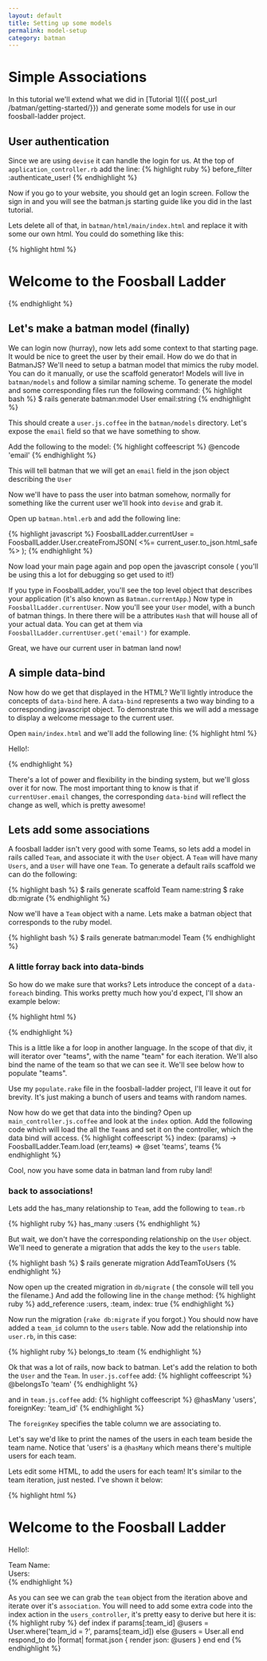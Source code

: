 ```yaml
---
layout: default
title: Setting up some models
permalink: model-setup
category: batman
---
```


# Simple Associations

In this tutorial we'll extend what we did in [Tutorial 1]({{ post_url /batman/getting-started/}}) and generate some models for use in our foosball-ladder project.
  
## User authentication

Since we are using `devise` it can handle the login for us.  At the top  of `application_controller.rb` add the line:
{% highlight ruby %}
before_filter :authenticate_user!
{% endhighlight %}

Now if you go to your website, you should get an login screen.  Follow the sign in and
you will see the batman.js starting guide like you did in the last tutorial.
  
Lets delete all of that, in `batman/html/main/index.html` and replace it with some our  own html.  You could do something like this:
  
{% highlight html %}
<div>
  <h1>Welcome to the Foosball Ladder</h1>
</div>
{% endhighlight %}
  
## Let's make a batman model (finally)

  We can login now (hurray), now lets add some context to that starting page.  It would be nice to greet the user by their email.  How do we do that in BatmanJS?  We'll need to setup a  batman model that mimics the ruby model.  You can do it manually, or use the scaffold generator! Models will live in `batman/models` and follow a similar naming scheme.  To generate the model and some corresponding files run the following command:
{% highlight bash %}
$ rails generate batman:model User email:string
{% endhighlight %}
  
This should create a `user.js.coffee` in the `batman/models` directory.  Let's expose the `email` field so that we have something to show.
  
Add the following to the model:
{% highlight coffeescript %}
@encode 'email'
{% endhighlight %}
  
This will tell batman that we will get an `email` field in the json object describing the `User`
  
Now we'll have to pass the user into batman somehow, normally for something like the current user
we'll hook into `devise` and grab it.
  
Open up `batman.html.erb` and add the following line:
  
{% highlight javascript %}
FoosballLadder.currentUser = FoosballLadder.User.createFromJSON( <%= current_user.to_json.html_safe %> );
{% endhighlight %}
  
Now load your main page again and pop open the javascript console ( you'll be using this a lot for debugging so get used to it!)
  
If you type in FoosballLadder, you'll see the top level object that describes your application (it's also known as `Batman.currentApp`.)  Now type in `FoosballLadder.currentUser`.  Now you'll see your `User` model, with a bunch of batman things.  In there there will be a attributes `Hash` that will house all of your actual data.  You can get at them via `FoosballLadder.currentUser.get('email')` for example.
  
Great, we have our current user in batman land now!
  
## A simple data-bind

Now how do we get that displayed in the HTML?  We'll lightly introduce the concepts of `data-bind` here.  A `data-bind` represents a two way binding to a corresponding javascript object.  To demonstrate this we will add a message to display a welcome message to the current user.
  
Open `main/index.html` and we'll add the following line:
{% highlight html %}
<p>Hello!: <span data-bind="currentUser.email"></span></p>
{% endhighlight %}
  
There's a lot of power and flexibility in the binding system, but we'll gloss over it for now.  The most important thing to know is that if `currentUser.email` changes, the corresponding `data-bind` will reflect the change as well, which is pretty awesome!

## Lets add some associations

A foosball ladder isn't very good with some Teams, so lets add a model in rails called `Team`, and associate it with the `User` object.  A `Team` will have many `Users`, and a `User` will have one `Team`.
To generate a default rails scaffold we can do the following:
  
{% highlight bash %}
$ rails generate scaffold Team name:string
$ rake db:migrate
{% endhighlight %}

Now we'll have a `Team` object with a name.  Lets make a batman object that corresponds to the ruby model.

{% highlight bash %}
$ rails generate batman:model Team
{% endhighlight %}
  
### A little forray back into data-binds

So how do we make sure that works?  Lets introduce the concept of a `data-foreach` binding.  This works pretty much how you'd expect, I'll show an example below:
  
{% highlight html %}
<div data-foreach-team="teams">
  <p><span data-bind="team.name"></span></p>
</div>
{% endhighlight %}

This is a little like a for loop in another language.  In the scope of that div, it will iterator over "teams", with the name "team" for each iteration.  We'll also bind the name of the team so that we can see it.  We'll see below how to populate "teams".
  
Use my `populate.rake` file in the foosball-ladder project, I'll leave it out for brevity.  It's just making a bunch of users and teams with random names.
  
Now how do we get that data into the binding?  Open up `main_controller.js.coffee` and look at the `index` option.
Add the following code which will load the all the `Team`s and set it on the controller, which the data bind will access.
{% highlight coffeescript %}
index: (params) ->
  FoosballLadder.Team.load (err,teams) =>
    @set 'teams', teams
{% endhighlight %}
  
Cool, now you have some data in batman land from ruby land!
  
### back to associations!  

Lets add the has_many relationship to `Team`, add the following to `team.rb`

{% highlight ruby %}
has_many :users
{% endhighlight %}

But wait, we don't have the corresponding relationship on the `User` object.  We'll need to generate a migration that adds the key to the `users` table.
  
{% highlight bash %}
$ rails generate migration AddTeamToUsers
{% endhighlight %}
  
Now open up the created migration in `db/migrate` ( the console will tell you the filename.) And add the following line in the `change` method:
{% highlight ruby %}
add_reference :users, :team, index: true
{% endhighlight %}

Now run the migration (`rake db:migrate` if you forgot.) You should now have added a `team_id` column to the `users` table.  Now add the relationship into `user.rb`, in this case:

{% highlight ruby %}
belongs_to :team
{% endhighlight %}
  
Ok that was a lot of rails, now back to batman.  Let's add the relation to both the `User` and the `Team`.  In `user.js.coffee` add:
{% highlight coffeescript %}
  @belongsTo 'team'
{% endhighlight %}

and in `team.js.coffee` add:
{% highlight coffeescript %}
@hasMany 'users', foreignKey: 'team_id'
{% endhighlight %}

The `foreignKey` specifies the table column we are associating to.
  
Let's say we'd like to print the names of the users in each team beside the team name.  Notice that 'users' is a `@hasMany` which means there's multiple users for each team.
  
Lets edit some HTML, to add the users for each team!  It's similar to the team iteration, just nested.
I've shown it below:
   
{% highlight html %}
<div>
  <h1>Welcome to the Foosball Ladder</h1>
  <div>
  <p>Hello!: <span data-bind="currentUser.email"></span></p>
  <div data-foreach-team="teams">
    Team Name: <span data-bind="team.name"></span><br/>
    Users: 
    <div data-foreach-user="team.users">
      <span data-bind="user.email"></span></div>
    </div>
  </div>
</div>
{% endhighlight %}
	
As you can see we can grab the `team` object from the iteration above and iterate over it's `association`.  You will need to add some extra code into the index action in the `users_controller`, it's pretty easy to derive but here it is:
{% highlight ruby %}
def index
  if params[:team_id]
    @users = User.where('team_id = ?', params[:team_id])
  else
    @users = User.all
  end
  respond_to do |format|
    format.json { render json: @users }
  end
end
{% endhighlight %}  
